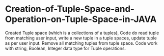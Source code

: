 # Creation-of-Tuple-Space-and-Operation-on-Tuple-Space-in-JAVA
Created Tuple space (which is a collections of a tuples), Code do read tuple from matching user input, write a new tuple in a tuple spaces, update tuple as per user input. Remove all matching tuples from tuple space. Code work with string, Boolean, Integer data type for Tuple operations.
